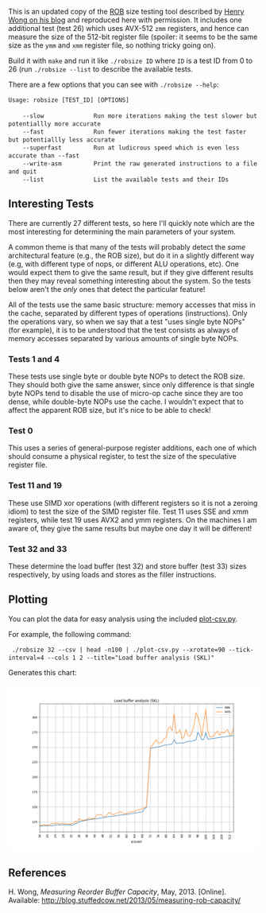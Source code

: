 This is an updated copy of the [ROB](https://en.wikipedia.org/wiki/Re-order_buffer) size testing tool described by [Henry Wong on his blog](http://blog.stuffedcow.net/2013/05/measuring-rob-capacity) and reproduced here with permission. It includes one additional test (test 26) which uses AVX-512 `zmm` registers, and hence can measure the size of the 512-bit register file (spoiler: it seems to be the same size as the `ymm` and `xmm` register file, so nothing tricky going on).

Build it with `make` and run it like `./robsize ID` where `ID` is a test ID from 0 to 26 (run `./robsize --list` to describe the available 
tests.

There are a few options that you can see with `./robsize --help`:

```
Usage: robsize [TEST_ID] [OPTIONS]

	--slow     			Run more iterations making the test slower but potentiallly more accurate
	--fast     			Run fewer iterations making the test faster but potentiallly less accurate
	--superfast			Run at ludicrous speed which is even less accurate than --fast
	--write-asm			Print the raw generated instructions to a file and quit
	--list     			List the available tests and their IDs
```

## Interesting Tests

There are currently 27 different tests, so here I'll quickly note which are the most interesting for determining the main parameters of your system.

A common theme is that many of the tests will probably detect the _same_ architectural feature (e.g., the ROB size), but do it in a slightly different way (e.g, with different type of nops, or different ALU operations, etc). One would expect them to give the same result, but if they give different results then they may reveal something interesting about the system. So the tests below aren't the _only_ ones that detect the particular feature!

All of the tests use the same basic structure: memory accesses that miss in the cache, separated by different types of operations (instructions). Only the operations vary, so when we say that a test "uses single byte NOPs" (for example), it is to be understood that the test consists as always of memory accesses separated by various amounts of single byte NOPs.

### Tests 1 and 4

These tests use single byte or double byte NOPs to detect the ROB size. They should both give the same answer, since only difference is that single byte NOPs tend to disable the use of micro-op cache since they are too dense, while double-byte NOPs use the cache. I wouldn't expect that to affect the apparent ROB size, but it's nice to be able to check!

### Test 0

This uses a series of general-purpose register additions, each one of which should consume a physical register, to test the size of the speculative register file.

### Test 11 and 19

These use SIMD xor operations (with different registers so it is not a zeroing idiom) to test the size of the SIMD register file. Test 11 uses SSE and xmm registers, while test 19 uses AVX2 and ymm registers. On the machines I am aware of, they give the same results but maybe one day it will be different!

### Test 32 and 33

These determine the load buffer (test 32) and store buffer (test 33) sizes respectively, by using loads and stores as the filler instructions.

## Plotting

You can plot the data for easy analysis using the included [plot-csv.py](plot-csv.py).

For example, the following command:

```
 ./robsize 32 --csv | head -n100 | ./plot-csv.py --xrotate=90 --tick-interval=4 --cols 1 2 --title="Load buffer analysis (SKL)"
 ```

 Generates this chart:

 ![Skylake Load Buffers](skl-load.png)

## References

H. Wong, _Measuring Reorder Buffer Capacity_, May, 2013. [Online]. Available: http://blog.stuffedcow.net/2013/05/measuring-rob-capacity/
